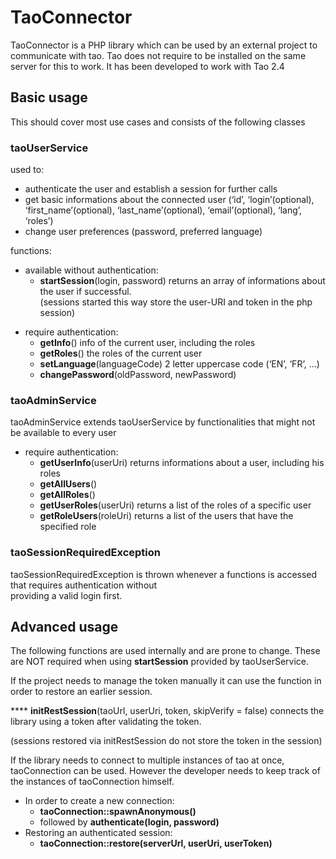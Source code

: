 <!--
author:
    - 'Joel Bout'
created_at: '2013-01-31 10:59:26'
updated_at: '2013-01-31 10:59:26'
-->

TaoConnector
============

TaoConnector is a PHP library which can be used by an external project to communicate with tao. Tao does not require to be installed on the same server for this to work. It has been developed to work with Tao 2.4

Basic usage
-----------

This should cover most use cases and consists of the following classes

### taoUserService

used to:

-   authenticate the user and establish a session for further calls
-   get basic informations about the connected user (‘id’, ‘login’(optional), ‘first\_name’(optional), ‘last\_name’(optional), ‘email’(optional), ‘lang’, ‘roles’)
-   change user preferences (password, preferred language)

functions:

-   available without authentication:
    -   **startSession**(login, password) returns an array of informations about the user if successful.\
        (sessions started this way store the user-URI and token in the php session)

<!-- -->

-   require authentication:
    -   **getInfo**() info of the current user, including the roles
    -   **getRoles**() the roles of the current user
    -   **setLanguage**(languageCode) 2 letter uppercase code (‘EN’, ‘FR’, …)
    -   **changePassword**(oldPassword, newPassword)

### taoAdminService

taoAdminService extends taoUserService by functionalities that might not be available to every user

-   require authentication:
    -   **getUserInfo**(userUri) returns informations about a user, including his roles
    -   **getAllUsers**()
    -   **getAllRoles**()
    -   **getUserRoles**(userUri) returns a list of the roles of a specific user
    -   **getRoleUsers**(roleUri) returns a list of the users that have the specified role

### taoSessionRequiredException

taoSessionRequiredException is thrown whenever a functions is accessed that requires authentication without\
providing a valid login first.

Advanced usage
--------------

The following functions are used internally and are prone to change. These are NOT required when using **startSession** provided by taoUserService.

If the project needs to manage the token manually it can use the function in order to restore an earlier session.

**** **initRestSession**(taoUrl, userUri, token, skipVerify = false) connects the library using a token after validating the token.<br/>

(sessions restored via initRestSession do not store the token in the session)

If the library needs to connect to multiple instances of tao at once, taoConnection can be used. However the developer needs to keep track of the instances of taoConnection himself.

-   In order to create a new connection:
    -   **taoConnection::spawnAnonymous()**
    -   followed by **authenticate(login, password)**
-   Restoring an authenticated session:
    -   **taoConnection::restore(serverUrl, userUri, userToken)**


